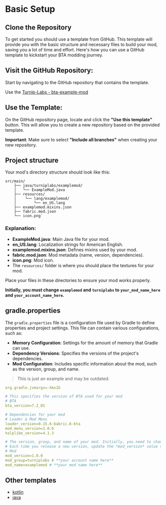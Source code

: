 # Basic Setup

## Clone the Repository

To get started you should use a template from GitHub. This template will provide you with the basic structure and necessary files to build your mod, saving you a lot of time and effort. Here's how you can use a GitHub template to kickstart your BTA modding journey.

## **Visit the GitHub Repository**:

Start by navigating to the GitHub repository that contains the template.

Use the [Turnip-Labs - bta-example-mod](https://github.com/Turnip-Labs/bta-example-mod)

## **Use the Template**:

On the GitHub repository page, locate and click the **"Use this template"** button. This will allow you to create a new repository based on the provided template.

**Important**: Make sure to select **"Include all branches"** when creating your new repository.

## Project structure

Your mod's directory structure should look like this:
```tree
src/main/
    ├── java/turniplabs/examplemod/
    │   └── ExampleMod.java
    ├── resources/
    │    └── lang/examplemod/
    │        └── en_US.lang
    ├── examplemod.mixins.json
    ├── fabric.mod.json
    └── icon.png`
```

### Explanation:

- **ExampleMod.java**: Main Java file for your mod.
- **en_US.lang**: Localization strings for American English.
- **examplemod.mixins.json**: Defines mixins used by your mod.
- **fabric.mod.json**: Mod metadata (name, version, dependencies).
- **icon.png**: Mod icon.
- The `resources/` folder is where you should place the textures for your mod.

Place your files in these directories to ensure your mod works properly.

**Initially, you must change `examplemod` and `turniplabs` to `your_mod_name_here` and `your_account_name_here`.**

## gradle.properties

The `gradle.properties` file is a configuration file used by Gradle to define properties and project settings. This file can contain various configurations, such as:

- **Memory Configuration**: Settings for the amount of memory that Gradle can use.
- **Dependency Versions**: Specifies the versions of the project's dependencies.
- **Mod Configuration**: Includes specific information about the mod, such as the version, group, and name.

> This is just an example and may be outdated.
```yaml
org.gradle.jvmargs=-Xmx2G

# This specifies the version of BTA used for your mod
# BTA
bta_version=7.2_01

# Dependencies for your mod
# Loader & Mod Menu
loader_version=0.15.6-babric.6-bta
mod_menu_version=2.0.6
halplibe_version=4.1.3

# The version, group, and name of your mod. Initially, you need to change these to match your mod's information.
# Each time you release a new version, update the *mod_version* value to a different or newer value.
# Mod
mod_version=1.0.0
mod_group=turniplabs # **your account name here**
mod_name=examplemod # **your mod name here** 
```

## Other templates
* [kotlin](https://github.com/Turnip-Labs/bta-example-mod-kotlin)
* [java](https://github.com/Turnip-Labs/bta-example-mod-scala)
